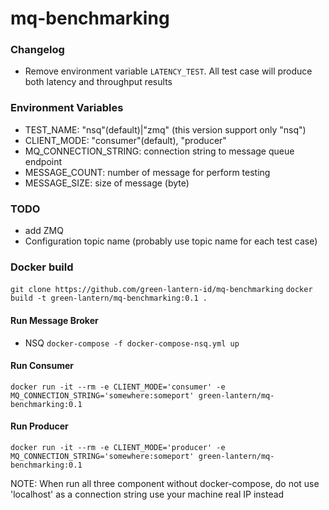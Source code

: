 mq-benchmarking
==========================

### Changelog
- Remove environment variable `LATENCY_TEST`. All test case will produce both latency and throughput results

### Environment Variables
- TEST_NAME: "nsq"(default)|"zmq" (this version support only "nsq")
- CLIENT_MODE:    "consumer"(default), "producer"
- MQ_CONNECTION_STRING: connection string to message queue endpoint
- MESSAGE_COUNT: number of message for perform testing
- MESSAGE_SIZE: size of message (byte)

### TODO
- add ZMQ
- Configuration topic name (probably use topic name for each test case)


### Docker build

`git clone https://github.com/green-lantern-id/mq-benchmarking`
`docker build -t green-lantern/mq-benchmarking:0.1 .`

#### Run Message Broker 
- NSQ
    `docker-compose -f docker-compose-nsq.yml up`

#### Run Consumer
`docker run -it --rm -e CLIENT_MODE='consumer' -e MQ_CONNECTION_STRING='somewhere:someport' green-lantern/mq-benchmarking:0.1`

#### Run Producer
`docker run -it --rm -e CLIENT_MODE='producer' -e MQ_CONNECTION_STRING='somewhere:someport' green-lantern/mq-benchmarking:0.1`

NOTE: When run all three component without docker-compose, do not use 'localhost' as a connection string
use your machine real IP instead
